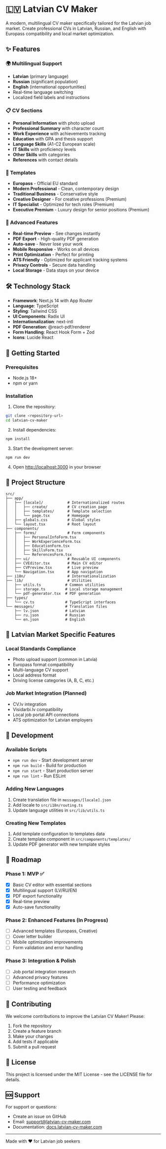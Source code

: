 # 🇱🇻 Latvian CV Maker

A modern, multilingual CV maker specifically tailored for the Latvian job market. Create professional CVs in Latvian, Russian, and English with Europass compatibility and local market optimization.

## ✨ Features

### 🌍 Multilingual Support
- **Latvian** (primary language)
- **Russian** (significant population)
- **English** (international opportunities)
- Real-time language switching
- Localized field labels and instructions

### 📋 CV Sections
- **Personal Information** with photo upload
- **Professional Summary** with character count
- **Work Experience** with achievements tracking
- **Education** with GPA and thesis support
- **Language Skills** (A1-C2 European scale)
- **IT Skills** with proficiency levels
- **Other Skills** with categories
- **References** with contact details

### 🎨 Templates
- **Europass** - Official EU standard
- **Modern Professional** - Clean, contemporary design
- **Traditional Business** - Conservative style
- **Creative Designer** - For creative professions (Premium)
- **IT Specialist** - Optimized for tech roles (Premium)
- **Executive Premium** - Luxury design for senior positions (Premium)

### 🚀 Advanced Features
- **Real-time Preview** - See changes instantly
- **PDF Export** - High-quality PDF generation
- **Auto-save** - Never lose your work
- **Mobile Responsive** - Works on all devices
- **Print Optimization** - Perfect for printing
- **ATS Friendly** - Optimized for applicant tracking systems
- **Privacy Controls** - Secure data handling
- **Local Storage** - Data stays on your device

## 🛠 Technology Stack

- **Framework**: Next.js 14 with App Router
- **Language**: TypeScript
- **Styling**: Tailwind CSS
- **UI Components**: Radix UI
- **Internationalization**: next-intl
- **PDF Generation**: @react-pdf/renderer
- **Form Handling**: React Hook Form + Zod
- **Icons**: Lucide React

## 🚀 Getting Started

### Prerequisites
- Node.js 18+ 
- npm or yarn

### Installation

1. Clone the repository:
```bash
git clone <repository-url>
cd latvian-cv-maker
```

2. Install dependencies:
```bash
npm install
```

3. Start the development server:
```bash
npm run dev
```

4. Open [http://localhost:3000](http://localhost:3000) in your browser

## 📁 Project Structure

```
src/
├── app/
│   ├── [locale]/           # Internationalized routes
│   │   ├── create/         # CV creation page
│   │   ├── templates/      # Template selection
│   │   └── page.tsx        # Homepage
│   ├── globals.css         # Global styles
│   └── layout.tsx          # Root layout
├── components/
│   ├── forms/              # Form components
│   │   ├── PersonalInfoForm.tsx
│   │   ├── WorkExperienceForm.tsx
│   │   ├── EducationForm.tsx
│   │   ├── SkillsForm.tsx
│   │   └── ReferencesForm.tsx
│   ├── ui/                 # Reusable UI components
│   ├── CVEditor.tsx        # Main CV editor
│   ├── CVPreview.tsx       # Live preview
│   └── Navigation.tsx      # App navigation
├── i18n/                   # Internationalization
├── lib/                    # Utilities
│   ├── utils.ts           # Common utilities
│   ├── storage.ts         # Local storage management
│   └── pdf-generator.tsx  # PDF generation
├── types/
│   └── cv.ts              # TypeScript interfaces
└── messages/              # Translation files
    ├── lv.json            # Latvian
    ├── ru.json            # Russian
    └── en.json            # English
```

## 🎯 Latvian Market Specific Features

### Local Standards Compliance
- Photo upload support (common in Latvia)
- Europass format compatibility
- Multi-language CV support
- Local address format
- Driving license categories (A, B, C, etc.)

### Job Market Integration (Planned)
- CV.lv integration
- Visidarbi.lv compatibility
- Local job portal API connections
- ATS optimization for Latvian employers

## 🔧 Development

### Available Scripts

- `npm run dev` - Start development server
- `npm run build` - Build for production
- `npm run start` - Start production server
- `npm run lint` - Run ESLint

### Adding New Languages

1. Create translation file in `messages/[locale].json`
2. Add locale to `src/i18n/routing.ts`
3. Update language utilities in `src/lib/utils.ts`

### Creating New Templates

1. Add template configuration to templates data
2. Create template component in `src/components/templates/`
3. Update PDF generator with new template styles

## 🌟 Roadmap

### Phase 1: MVP ✅
- [x] Basic CV editor with essential sections
- [x] Multilingual support (LV/RU/EN)
- [x] PDF export functionality
- [x] Real-time preview
- [x] Auto-save functionality

### Phase 2: Enhanced Features (In Progress)
- [ ] Advanced templates (Europass, Creative)
- [ ] Cover letter builder
- [ ] Mobile optimization improvements
- [ ] Form validation and error handling

### Phase 3: Integration & Polish
- [ ] Job portal integration research
- [ ] Advanced privacy features
- [ ] Performance optimization
- [ ] User testing and feedback

## 🤝 Contributing

We welcome contributions to improve the Latvian CV Maker! Please:

1. Fork the repository
2. Create a feature branch
3. Make your changes
4. Add tests if applicable
5. Submit a pull request

## 📄 License

This project is licensed under the MIT License - see the LICENSE file for details.

## 🆘 Support

For support or questions:
- Create an issue on GitHub
- Email: support@latvian-cv-maker.com
- Documentation: [docs.latvian-cv-maker.com](https://docs.latvian-cv-maker.com)

---

Made with ❤️ for Latvian job seekers